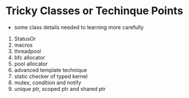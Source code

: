 # Tricky Classes or Techinque Points
* some class details needed to learning more carefully
1. StatusOr
2. macros
3. threadpool
4. bfc allocator
5. pool allocator
6. advanced template technique
7. static checker of typed kernel
8. mutex, condition and notify
9. unique ptr, scoped ptr and shared ptr
